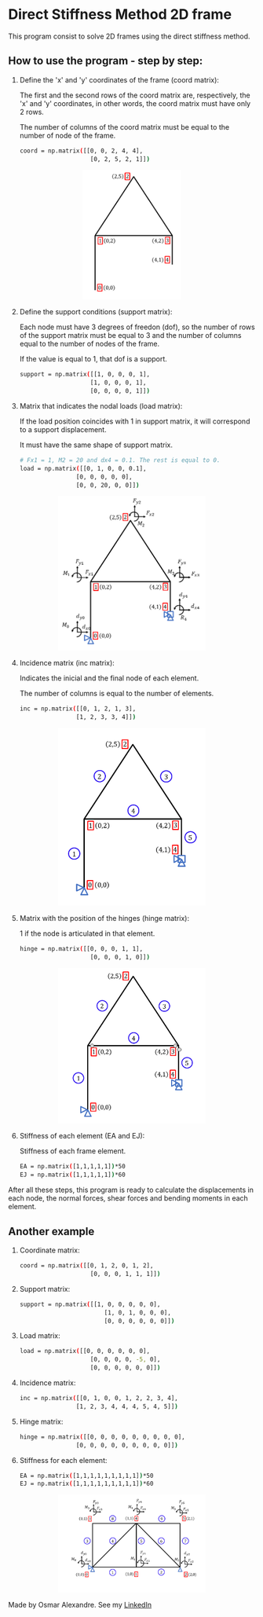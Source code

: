 # Direct Stiffness Method 2D frame 

This program consist to solve 2D frames using the direct stiffness method.

## How to use the program - step by step:

1. Define the 'x' and 'y' coordinates of the frame (coord matrix):

    The first and the second rows of the coord matrix are, respectively, the 'x' and 'y' coordinates, in other words, the coord matrix must have only 2 rows.

    The number of columns of the coord matrix must be equal to the number of node of the frame. 

    ```bash
    coord = np.matrix([[0, 0, 2, 4, 4],
                        [0, 2, 5, 2, 1]])
    ```
<p align="center">
    <img width="200" src = "readme_images/coord.png">
</p>


2. Define the support conditions (support matrix):

    Each node must have 3 degrees of freedon (dof), so the number of rows of the support matrix must be equal to 3 and the number of columns equal to the number of nodes of the frame.

    If the value is equal to 1, that dof is a support.

    ```bash
    support = np.matrix([[1, 0, 0, 0, 1],
                        [1, 0, 0, 0, 1],
                        [0, 0, 0, 0, 1]])
    ```


3. Matrix that indicates the nodal loads (load matrix):

    If the load position coincides with 1 in support matrix, it will correspond to a support displacement.
    
    It must have the same shape of support matrix.

    ```bash
    # Fx1 = 1, M2 = 20 and dx4 = 0.1. The rest is equal to 0.
    load = np.matrix([[0, 1, 0, 0, 0.1],
                    [0, 0, 0, 0, 0],
                    [0, 0, 20, 0, 0]])
    ```

<p align="center">
    <img width="300" src = "readme_images/support_loads.png">
</p>


4. Incidence matrix (inc matrix):

    Indicates the inicial and the final node of each element.

    The number of columns is equal to the number of elements.

    ```bash
    inc = np.matrix([[0, 1, 2, 1, 3],
                    [1, 2, 3, 3, 4]])
    ```

<p align="center">
    <img width="300" src = "readme_images/inc.png">
</p>


5. Matrix with the position of the hinges (hinge matrix):

    1 if the node is articulated in that element.

    ```bash
    hinge = np.matrix([[0, 0, 0, 1, 1],
                        [0, 0, 0, 1, 0]])
    ```

<p align="center">
    <img width="300" src = "readme_images/hinge.png">
</p>


6. Stiffness of each element (EA and EJ):

    Stiffness of each frame element.

    ```bash
    EA = np.matrix([1,1,1,1,1])*50
    EJ = np.matrix([1,1,1,1,1])*60
    ```


After all these steps, this program is ready to calculate the displacements in each node, the normal forces, shear forces and bending moments in each element.

## Another example
1. Coordinate matrix:

    ```bash
    coord = np.matrix([[0, 1, 2, 0, 1, 2],
                        [0, 0, 0, 1, 1, 1]])
    ```
2. Support matrix:

    ```bash
    support = np.matrix([[1, 0, 0, 0, 0, 0],
                            [1, 0, 1, 0, 0, 0],
                            [0, 0, 0, 0, 0, 0]])
    ```
3. Load matrix:

    ```bash
    load = np.matrix([[0, 0, 0, 0, 0, 0],
                        [0, 0, 0, 0, -5, 0],
                        [0, 0, 0, 0, 0, 0]])
    ```
4. Incidence matrix:

    ```bash
    inc = np.matrix([[0, 1, 0, 0, 1, 2, 2, 3, 4],
                    [1, 2, 3, 4, 4, 4, 5, 4, 5]])
    ```
5. Hinge matrix:

    ```bash
    hinge = np.matrix([[0, 0, 0, 0, 0, 0, 0, 0, 0],
                    [0, 0, 0, 0, 0, 0, 0, 0, 0]])
    ```
6. Stiffness for each element:

    ```bash
    EA = np.matrix([1,1,1,1,1,1,1,1,1])*50
    EJ = np.matrix([1,1,1,1,1,1,1,1,1])*60
    ```

<p align="center">
    <img width="300" src = "readme_images/frame2.png">
</p>

Made by Osmar Alexandre. See my [LinkedIn](https://www.linkedin.com/in/osmaralexandre/)